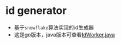 # id generator


 - 基于`snowflake`算法实现的id生成器
 - 这是go版本，java版本可查看[IdWorker.java][1]



[1]: https://github.com/sumory/uc/blob/master/src/com/sumory/uc/id/IdWorker.java